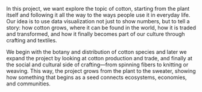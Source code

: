 In this project, we want explore the topic of cotton, starting from the plant itself and following it all the way to the ways people use it in everyday life. Our idea is to use data visualization not just to show numbers, but to tell a story: how cotton grows, where it can be found in the world, how it is traded and transformed, and how it finally becomes part of our culture through crafting and textiles.

We begin with the botany and distribution of cotton species and later we expand the project by looking at cotton production and trade, and finally at the social and cultural side of crafting—from spinning fibers to knitting or weaving. This way, the project grows from the plant to the sweater, showing how something that begins as a seed connects ecosystems, economies, and communities.
